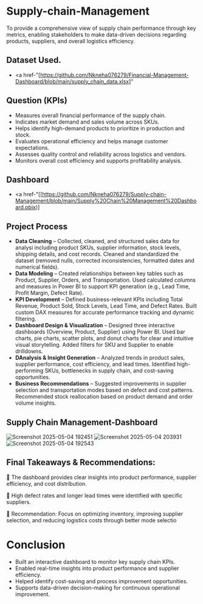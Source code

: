# Supply-chain-Management
To provide a comprehensive view of supply chain performance through key metrics, enabling stakeholders to make data-driven decisions regarding products, suppliers, and overall logistics efficiency.

## Dataset Used.
- <a href-"[https://github.com/Nkneha076279/Financial-Management-Dashboard/blob/main/supply_chain_data.xlsx]"

## Question (KPIs)  
- Measures overall financial performance of the supply chain.
- Indicates market demand and sales volume across SKUs.
- Helps identify high-demand products to prioritize in production and stock.
- Evaluates operational efficiency and helps manage customer expectations.
- Assesses quality control and reliability across logistics and vendors.
- Monitors overall cost efficiency and supports profitability analysis.

## Dashboard
- <a href-"[[https://github.com/Nkneha076279/Supply-chain-Management/blob/main/Supply%20Chain%20Management%20Dashboard.pbix)]
  
## Project Process
- **Data Cleaning** – Collected, cleaned, and structured sales data for analysi including product SKUs, supplier information, stock levels, shipping details, and cost 
                      records. Cleaned and standardized the dataset (removed nulls, corrected inconsistencies, formatted dates and numerical fields).
- **Data Modeling** – Created relationships between key tables such as Product, Supplier, Orders, and Transportation.
                      Used calculated columns and measures in Power BI to support KPI generation (e.g., Lead Time, Profit Margin, Defect Rate).
- **KPI Development** – Defined business-relevant KPIs including Total Revenue, Product Sold, Stock Levels, Lead Time, and Defect Rates.
                       Built custom DAX measures for accurate performance tracking and dynamic filtering.
- **Dashboard Design & Visualization** – Designed three interactive dashboards (Overview, Product, Supplier) using Power BI.
                      Used bar charts, pie charts, scatter plots, and donut charts for clear and intuitive visual storytelling.
                      Added filters for SKU and Supplier to enable drilldowns.
- **DAnalysis & Insight Generation** – Analyzed trends in product sales, supplier performance, cost efficiency, and lead times.
                      Identified high-performing SKUs, bottlenecks in supply chain, and cost-saving opportunities.
- **Business Recommendations** – Suggested improvements in supplier selection and transportation modes based on defect and cost patterns.
                      Recommended stock reallocation based on product demand and order volume insights.

## Supply Chain Management-Dashboard
![Screenshot 2025-05-04 192451](https://github.com/user-attachments/assets/0a351ca5-cee9-4897-a746-fd76bb133f6d)
![Screenshot 2025-05-04 203931](https://github.com/user-attachments/assets/0db678d5-fbeb-4158-9595-5ab65d68039c)
![Screenshot 2025-05-04 192543](https://github.com/user-attachments/assets/94dd1925-5f62-44e5-a8d8-31e468011b93)

## Final Takeaways & Recommendations:
🔹 The dashboard provides clear insights into product performance, supplier efficiency, and cost distribution.

🔹 High defect rates and longer lead times were identified with specific suppliers.

🔹 Recommendation: Focus on optimizing inventory, improving supplier selection, and reducing logistics costs through better mode selectio

# Conclusion 
- Built an interactive dashboard to monitor key supply chain KPIs.
- Enabled real-time insights into product performance and supplier efficiency.
- Helped identify cost-saving and process improvement opportunities.
- Supports data-driven decision-making for continuous operational improvement.


